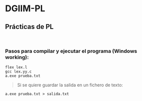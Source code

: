 # DGIIM-PL
## Prácticas de PL

<br/>

### Pasos para compilar y ejecutar el programa (Windows working):  
```
flex lex.l 
gcc lex.yy.c 
a.exe prueba.txt
```

> Si se quiere guardar la salida en un fichero de texto:
```
a.exe prueba.txt > salida.txt
```